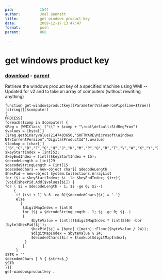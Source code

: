 ```yaml
---
pid:            1544
author:         Joel Bennett
title:          get windows product key
date:           2009-12-17 13:47:47
format:         posh
parent:         868

---
```


# get windows product key

### [download](Scripts\1544.ps1) - [parent](Scripts\868.md)

Retrieve the windows product key of a specified machine using WMI -- Updated for v2 and to take an array of computers (without rewriting anything)

```posh
function get-windowsproductkey([Parameter(ValueFromPipeline=$true)][string[]]$computer)
{
PROCESS{
foreach($comp in $computer) {
$Reg = [WMIClass] ("\\" + $comp + "\root\default:StdRegProv")
$values = [byte[]]($reg.getbinaryvalue(2147483650,"SOFTWARE\Microsoft\Windows NT\CurrentVersion","DigitalProductId").uvalue)
$lookup = [char[]]("B","C","D","F","G","H","J","K","M","P","Q","R","T","V","W","X","Y","2","3","4","6","7","8","9")
$keyStartIndex = [int]52;
$keyEndIndex = [int]($keyStartIndex + 15);
$decodeLength = [int]29
$decodeStringLength = [int]15
$decodedChars = new-object char[] $decodeLength 
$hexPid = new-object System.Collections.ArrayList
for ($i = $keyStartIndex; $i -le $keyEndIndex; $i++){ [void]$hexPid.Add($values[$i]) }
for ( $i = $decodeLength - 1; $i -ge 0; $i--)
    {                
     if (($i + 1) % 6 -eq 0){$decodedChars[$i] = '-'}
     else
       {
        $digitMapIndex = [int]0
        for ($j = $decodeStringLength - 1; $j -ge 0; $j--)
        {
            $byteValue = [int](($digitMapIndex * [int]256) -bor [byte]$hexPid[$j]);
            $hexPid[$j] = [byte] ([math]::Floor($byteValue / 24));
            $digitMapIndex = $byteValue % 24;
            $decodedChars[$i] = $lookup[$digitMapIndex];
         }
        }
     }
$STR = ''     
$decodedChars | % { $str+=$_}
$STR
}}}
get-windowsproductkey .
```
